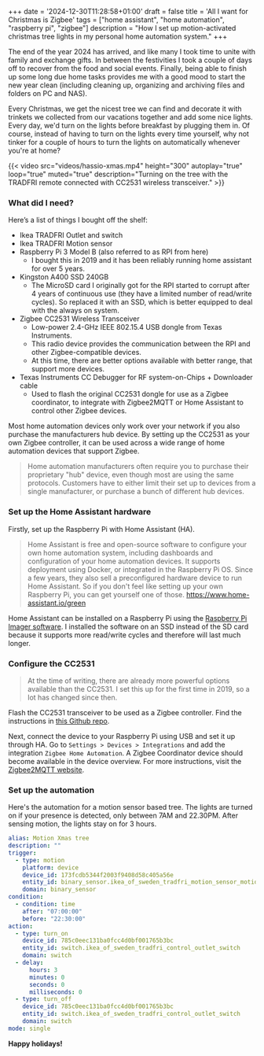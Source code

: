 +++
date = '2024-12-30T11:28:58+01:00'
draft = false
title = 'All I want for Christmas is Zigbee'
tags = ["home assistant", "home automation", "raspberry pi", "zigbee"]
description = "How I set up motion-activated christmas tree lights in my personal home automation system."
+++

The end of the year 2024 has arrived, and like many I took time to unite with family and exchange gifts. In between the festivities I took a couple of days off to recover from  the food and social events. Finally, being able to finish up some long due home tasks provides me with a good mood to start the new year clean (including cleaning up, organizing and archiving files and folders on PC and NAS).

Every Christmas, we get the nicest tree we can find and decorate it with trinkets we collected from our vacations together and add some nice lights. Every day, we'd turn on the lights before breakfast by plugging them in. Of course, instead of having to turn on the lights every time yourself, why not tinker for a couple of hours to turn the lights on automatically whenever you're at home?

{{< video src="videos/hassio-xmas.mp4" height="300" autoplay="true" loop="true" muted="true" description="Turning on the tree with the TRADFRI remote connected with CC2531 wireless transceiver." >}}

### What did I need?

Here’s a list of things I bought off the shelf:

- Ikea TRADFRI Outlet and switch
- Ikea TRADFRI Motion sensor
- Raspberry Pi 3 Model B (also referred to as RPI from here)
    - I bought this in 2019 and it has been reliably running home assistant for over 5 years. 
- Kingston A400 SSD 240GB
    - The MicroSD card I originally got for the RPI started to corrupt after 4 years of continuous use (they have a limited number of read/write cycles). So replaced it with an SSD, which is better equipped to deal with the always on system.
- Zigbee CC2531 Wireless Transceiver
    - Low-power 2.4-GHz IEEE 802.15.4 USB dongle from Texas Instruments.
    - This radio device provides the communication between the RPI and other Zigbee-compatible devices.
    - At this time, there are better options available with better range, that support more devices. 
- Texas Instruments CC Debugger for RF system-on-Chips + Downloader cable
    - Used to flash the original CC2531 dongle for use as a Zigbee coordinator, to integrate with Zigbee2MQTT or Home Assistant to control other Zigbee devices.

Most home automation devices only work over your network if you also purchase the manufacturers hub device. By setting up the CC2531 as your own Zigbee controller, it can be used across a wide range of home automation devices that support Zigbee.

> Home automation manufacturers often require you to purchase their proprietary "hub" device, even though most are using the same protocols. Customers have to either limit their set up to devices from a single manufacturer, or purchase a bunch of different hub devices.

### Set up the Home Assistant hardware
Firstly, set up the Raspberry Pi with Home Assistant (HA).

> Home Assistant is free and open-source software to configure your own home automation system, including dashboards and configuration of your home automation devices. It supports deployment using Docker, or integrated in the Raspberry Pi OS. Since a few years, they also sell a preconfigured hardware device to run Home Assistant. So if you don't feel like setting up your own Raspberry Pi, you can get yourself one of those. https://www.home-assistant.io/green

Home Assistant can be installed on a Raspberry Pi using the [Raspberry Pi Imager software](https://www.home-assistant.io/installation/raspberrypi). I installed the software on an SSD instead of the SD card because it supports more read/write cycles and therefore will last much longer.

### Configure the CC2531
> At the time of writing, there are already more powerful options available than the CC2531. I set this up for the first time in 2019, so a lot has changed since then.

Flash the CC2531 transceiver to be used as a Zigbee controller. Find the instructions in [this Github repo](https://github.com/PradeepaRW/Zigbee-CC2531-USB-Dongle-).

Next, connect the device to your Raspberry Pi using USB and set it up through HA. Go to `Settings > Devices > Integrations` and add the integration `Zigbee Home Automation`. A Zigbee Coordinator device should become available in the device overview. For more instructions, visit the [Zigbee2MQTT website](https://www.zigbee2mqtt.io/guide/adapters/zstack.html#usb-1).

### Set up the automation
Here's the automation for a motion sensor based tree. The lights are turned on if your presence is detected, only between 7AM and 22.30PM. After sensing motion, the lights stay on for 3 hours.

```yaml
alias: Motion Xmas tree
description: ""
trigger:
  - type: motion
    platform: device
    device_id: 173fcdb5344f2003f9408d58c405a56e
    entity_id: binary_sensor.ikea_of_sweden_tradfri_motion_sensor_motion
    domain: binary_sensor
condition:
  - condition: time
    after: "07:00:00"
    before: "22:30:00"
action:
  - type: turn_on
    device_id: 785c0eec131ba0fcc4d0bf001765b3bc
    entity_id: switch.ikea_of_sweden_tradfri_control_outlet_switch
    domain: switch
  - delay:
      hours: 3
      minutes: 0
      seconds: 0
      milliseconds: 0
  - type: turn_off
    device_id: 785c0eec131ba0fcc4d0bf001765b3bc
    entity_id: switch.ikea_of_sweden_tradfri_control_outlet_switch
    domain: switch
mode: single
```

**Happy holidays!**